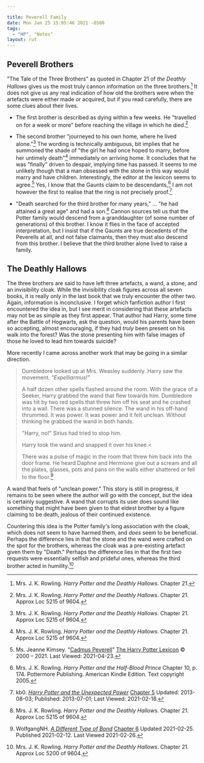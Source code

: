 ```yaml
---

title: Peverell Family
date: Mon Jan 25 15:05:46 2021 -0500
tags:
  - "HP", "Notes"
layout: rut
---
```


## Peverell Brothers

"The Tale of the Three Brothers" as quoted in Chapter 21 of _the Deathly
Hallows_ gives us the most truly cannon information on the three
brothers.[^20210125-1]  It does not give us any real indication of how old the
brothers were when the artefacts were either made or acquired, but if you read
carefully, there are some clues about their lives.  

* The first brother is described as dying within a few weeks. He "travelled on
  for a week or more" before reaching the village in which he died.[^20210125-2]

* The second brother "journeyed to his own home, where he lived
	alone."[^20210125-3] The wording is technically ambiguous, bit implies that he
	summoned the shade of "the girl he had once hoped to marry, before her
	untimely death"[^20210125-4] immediately on arriving home.  It concludes that
	he was "finally" driven to despair, implying time has passed.  It seems to me
	unlikely though that a man obsessed with the stone in this way would marry and
  have children.  Interestingly, the editor at the lexicon seems to
  agree.[^20210423-1]  Yes, I know that the Gaunts claim to be
  descendants,[^20210304-1] I am not however the first to realise that the ring
	is not precisely proof.[^20210218-1]

* "Death searched for the third brother for many years," ... "he had attained a
  great age" and had a son.[^20210125-5]  Cannon sources tell us that the Potter
  family would descend from a granddaughter (of some number of generations) of
  this brother.  I know it flies in the face of accepted interpretation, but I
  insist that if the Gaunts are true decedents of the Peverells at all, and not
  false claimants, then they must also descend from this brother.  I believe
  that the third brother alone lived to raise a family.  

## The Deathly Hallows

The three brothers are said to have left three artefacts, a wand, a stone, and
an invisibility cloak.  While the invisibility cloak figures across all seven
books, it is really only in the last book that we truly encounter the other two.
Again, information is inconclusive.  I forget which fanfiction author I first
encountered the idea in, but I see merit in considering that these artefacts may
not be as simple as they first appear. That author had Harry, some time after
the Battle of Hogwarts, ask the question, would his parents have been so
accepting, almost encouraging, if they had *truly* been present on his walk into
the forest?  Was the stone presenting him with false images of those he loved to
lead him towards suicide? 

More recently I came across another work that may be going in a similar direction. 

> Dumbledore looked up at Mrs. Weasley suddenly. Harry saw the movement. *"Expelliarmus!"*
> 
> A half dozen other spells flashed around the room. With the grace of a Seeker,
> Harry grabbed the wand that flew towards him. Dumbledore was hit by two red
> spells that threw him off his seat and he crashed into a wall. There was a
> stunned silence. The wand in his off-hand thrummed. It was power. It was power
> and it felt unclean. Without thinking he grabbed the wand in both hands.
> 
> "Harry, no!" Sirius had tried to stop him.
> 
> Harry took the wand and snapped it over his knee.<
> 
> There was a pulse of magic in the room that threw him back into the door
> frame. He heard Daphne and Hermione give out a scream and all the plates,
> glasses, pots and pans on the walls either shattered or fell to the
> floor.[^20210226-1]

A wand that feels of "unclean power."  This story is still in progress, it
remains to be seen where the author will go with the concept, but the idea is
certainly suggestive.  A wand that corrupts its user does sound like something
that might have been given to that eldest brother by a figure claiming to be
death, jealous of their continued existence.  

Countering this idea is the Potter family's long association with the cloak,
which does not seem to have harmed them, and *does* seem to be beneficial.
Perhaps the difference lies in that the stone and the wand were crafted on the
spot for the brothers, whereas the cloak was a pre-existing artefact given them
by "Death."  Perhaps the difference lies in that the first two requests were
essentially selfish and prideful ones, whereas the third brother acted in
humility.[^20210226-2]

[^20210226-1]: WolfgangNH. _[A Different Type of Bond](https://www.fanfiction.net/s/13817417)_ [Chapter 6](https://www.fanfiction.net/s/13817417/6/A-Different-Type-of-Bond) Updated 2021-02-25. Published 2021-02-12. Last Viewed 2021-02-26. 

[^20210125-1]: Mrs. J. K. Rowling. _Harry Potter and the Deathly Hallows_.  Chapter 21.

[^20210125-2]: Mrs. J. K. Rowling. _Harry Potter and the Deathly Hallows_.  Chapter 21. Approx Loc 5215 of 9604. 

[^20210125-3]: Mrs. J. K. Rowling. _Harry Potter and the Deathly Hallows_.  Chapter 21. Approx Loc 5215 of 9604. 

[^20210125-4]: Mrs. J. K. Rowling. _Harry Potter and the Deathly Hallows_.  Chapter 21. Approx Loc 5215 of 9604. 

[^20210125-5]: Mrs. J. K. Rowling. _Harry Potter and the Deathly Hallows_.  Chapter 21. Approx Loc 5215 of 9604. 

[^20210226-2]: Mrs. J. K. Rowling. _Harry Potter and the Deathly Hallows_.  Chapter 21. Approx Loc 5200 of 9604. 

[^20210304-1]: Mrs. J. K. Rowling. _Harry Potter and the Half-Blood Prince_ Chapter 10, p. 174. Pottermore
    Publishing. American Kindle Edition. Text copyright 2005.

[^20210218-1]: kb0. _[Harry Potter and the Unexpected Power](https://www.fanfiction.net/s/9444812)_ [Chapter 5](https://www.fanfiction.net/s/9444812/5/Harry-Potter-and-the-Unexpected-Power) Updated: 2013-08-03; Published: 2013-07-01; Last Viewed: 2021-02-18.

[^20210423-1]: Ms. Jeanne Kimsey. 
    "[Cadmus Peverell](https://www.hp-lexicon.org/character/peverell-family/cadmus-peverell/)"
    [The Harry Potter Lexicon](https://www.hp-lexicon.org/) © 2000 – 2021. Last
    Viewed: 2021-04-23.


